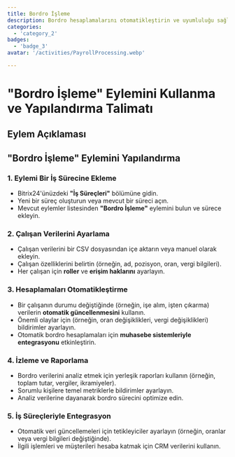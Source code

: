 ```yaml
---
title: Bordro İşleme
description: Bordro hesaplamalarını otomatikleştirin ve uyumluluğu sağlayın.
categories: 
  - 'category_2'
badges: 
  - 'badge_3'
avatar: '/activities/PayrollProcessing.webp'

---
```

# "Bordro İşleme" Eylemini Kullanma ve Yapılandırma Talimatı

## Eylem Açıklaması

## **"Bordro İşleme" Eylemini Yapılandırma**

### 1. Eylemi Bir İş Sürecine Ekleme
- Bitrix24'ünüzdeki **"İş Süreçleri"** bölümüne gidin.
- Yeni bir süreç oluşturun veya mevcut bir süreci açın.
- Mevcut eylemler listesinden **"Bordro İşleme"** eylemini bulun ve sürece ekleyin.

### 2. Çalışan Verilerini Ayarlama
- Çalışan verilerini bir CSV dosyasından içe aktarın veya manuel olarak ekleyin.
- Çalışan özelliklerini belirtin (örneğin, ad, pozisyon, oran, vergi bilgileri).
- Her çalışan için **roller** ve **erişim haklarını** ayarlayın.

### 3. Hesaplamaları Otomatikleştirme
- Bir çalışanın durumu değiştiğinde (örneğin, işe alım, işten çıkarma) verilerin **otomatik güncellenmesini** kullanın.
- Önemli olaylar için (örneğin, oran değişiklikleri, vergi değişiklikleri) bildirimler ayarlayın.
- Otomatik bordro hesaplamaları için **muhasebe sistemleriyle entegrasyonu** etkinleştirin.

### 4. İzleme ve Raporlama
- Bordro verilerini analiz etmek için yerleşik raporları kullanın (örneğin, toplam tutar, vergiler, ikramiyeler).
- Sorumlu kişilere temel metriklerle bildirimler ayarlayın.
- Analiz verilerine dayanarak bordro sürecini optimize edin.

### 5. İş Süreçleriyle Entegrasyon
- Otomatik veri güncellemeleri için tetikleyiciler ayarlayın (örneğin, oranlar veya vergi bilgileri değiştiğinde).
- İlgili işlemleri ve müşterileri hesaba katmak için CRM verilerini kullanın.